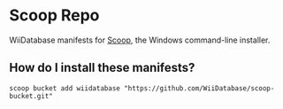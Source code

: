 # Scoop Repo

WiiDatabase manifests for [Scoop](https://scoop.sh), the Windows command-line installer.

How do I install these manifests?
---------------------------------

`scoop bucket add wiidatabase "https://github.com/WiiDatabase/scoop-bucket.git"`
